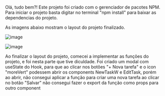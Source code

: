 
Olá, tudo bem?! Este projeto foi criado com o gerenciador de pacotes NPM. Para iniciar o projeto basta digitar no terminal "npm install" para baixar as dependencias do projeto.

As imagens abaixo mostram o layout do projeto finalizado.

![image](https://user-images.githubusercontent.com/93415391/158717433-105472cb-2e1a-4db9-8b72-4a374094bb1e.png)

![image](https://user-images.githubusercontent.com/93415391/158717597-df01a8fd-47cc-435a-84e1-3699c5d1fe83.png)

Ao finalizar o layout do projeto, comecei a implementar as funções do projeto, e foi nesta parte que tive diculdade. 
Foi criado um modal com useState do Hook, para que ao clicar nos botões "+ Nova tarefa" e o icon "moreVert" podessem abrir os components NewTaskW e EditTask, porém ao abrir, não consegui aplicar a função para criar uma nova tarefa ao clicar no botão "Salvar" não consegui fazer o export da função como props para outro component
